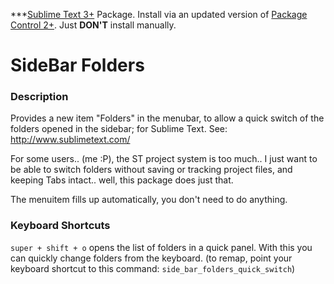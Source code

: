 ***[Sublime Text 3+](http://www.sublimetext.com/) Package. Install via an updated version of  [Package Control 2+](https://sublime.wbond.net/installation). Just **DON'T** install manually.

# SideBar Folders

### Description

Provides a new item "Folders" in the menubar, to allow a quick switch of the folders opened in the sidebar; for Sublime Text. See: http://www.sublimetext.com/

For some users.. (me :P), the ST project system is too much.. I just want to be able to switch folders without saving or tracking project files, and keeping Tabs intact.. well, this package does just that.

The menuitem fills up automatically, you don't need to do anything.

### Keyboard Shortcuts

`super + shift + o` opens the list of folders in a quick panel. With this you can quickly change folders from the keyboard.
(to remap, point your keyboard shortcut to this command: `side_bar_folders_quick_switch`)
